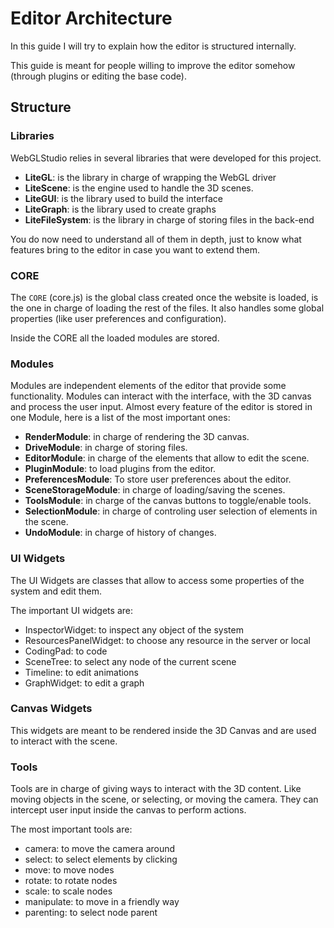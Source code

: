 # Editor Architecture

In this guide I will try to explain how the editor is structured internally.

This guide is meant for people willing to improve the editor somehow (through plugins or editing the base code).

## Structure

### Libraries

WebGLStudio relies in several libraries that were developed for this project. 

* **LiteGL**: is the library in charge of wrapping the WebGL driver
* **LiteScene**: is the engine used to handle the 3D scenes.
* **LiteGUI**: is the library used to build the interface
* **LiteGraph**: is the library used to create graphs
* **LiteFileSystem**: is the library in charge of storing files in the back-end

You do now need to understand all of them in depth, just to know what features bring to the editor in case you want to extend them.

### CORE

The ```CORE``` (core.js) is the global class created once the website is loaded, is the one in charge of loading the rest of the files.
It also handles some global properties (like user preferences and configuration).

Inside the CORE all the loaded modules are stored.

### Modules

Modules are independent elements of the editor that provide some functionality.
Modules can interact with the interface, with the 3D canvas and process the user input.
Almost every feature of the editor is stored in one Module, here is a list of the most important ones:
* **RenderModule**: in charge of rendering the 3D canvas.
* **DriveModule**: in charge of storing files.
* **EditorModule**: in charge of the elements that allow to edit the scene.
* **PluginModule**: to load plugins from the editor.
* **PreferencesModule**: To store user preferences about the editor.
* **SceneStorageModule**: in charge of loading/saving the scenes.
* **ToolsModule**: in charge of the canvas buttons to toggle/enable tools.
* **SelectionModule**: in charge of controling user selection of elements in the scene.
* **UndoModule**: in charge of history of changes.

### UI Widgets

The UI Widgets are classes that allow to access some properties of the system and edit them.

The important UI widgets are:

- InspectorWidget: to inspect any object of the system
- ResourcesPanelWidget: to choose any resource in the server or local
- CodingPad: to code
- SceneTree: to select any node of the current scene
- Timeline: to edit animations
- GraphWidget: to edit a graph

### Canvas Widgets

This widgets are meant to be rendered inside the 3D Canvas and are used to interact with the scene.

### Tools

Tools are in charge of giving ways to interact with the 3D content. Like moving objects in the scene, or selecting, or moving the camera.
They can intercept user input inside the canvas to perform actions.

The most important tools are:

- camera: to move the camera around
- select: to select elements by clicking
- move: to move nodes
- rotate: to rotate nodes
- scale: to scale nodes
- manipulate: to move in a friendly way
- parenting: to select node parent


